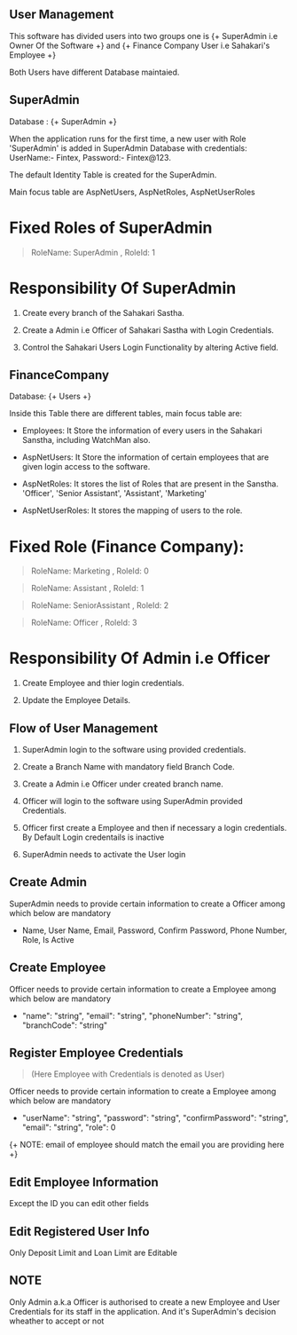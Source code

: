 ## User Management

This software has divided users into two groups one is {+ SuperAdmin i.e Owner Of the Software +} and {+ Finance Company User i.e Sahakari's Employee +}

Both Users have different Database maintaied.

## SuperAdmin

Database : {+ SuperAdmin +}

When the application runs for the first time, a new user with Role 'SuperAdmin' is added in SuperAdmin Database with credentials: UserName:- Fintex, Password:- Fintex@123. 

The default Identity Table is created for the SuperAdmin.

Main focus table are AspNetUsers, AspNetRoles, AspNetUserRoles

# Fixed Roles of SuperAdmin

> RoleName: SuperAdmin , RoleId: 1

# Responsibility Of SuperAdmin

1) Create every branch of the Sahakari Sastha.

2) Create a Admin i.e Officer of Sahakari Sastha with Login Credentials.

3) Control the Sahakari Users Login Functionality by altering Active field.


## FinanceCompany

Database: {+ Users +}

Inside this Table there are different tables, main focus table are:

- Employees: It Store the information of every users in the Sahakari Sanstha, including WatchMan also.

- AspNetUsers: It Store the information of certain employees that are given login access to the software.

- AspNetRoles: It stores the list of Roles that are present in the Sanstha. 'Officer', 'Senior Assistant', 'Assistant', 'Marketing'

- AspNetUserRoles: It stores the mapping of users to the role.

# Fixed Role (Finance Company):

> RoleName: Marketing , RoleId: 0

> RoleName: Assistant , RoleId: 1

> RoleName: SeniorAssistant , RoleId: 2

> RoleName: Officer , RoleId: 3


# Responsibility Of Admin i.e Officer

1) Create Employee and thier login credentials.

2) Update the Employee Details.


## Flow of User Management

1) SuperAdmin login to the software using provided credentials.

2) Create a Branch Name with mandatory field Branch Code.

3) Create a Admin i.e Officer under created branch name.

4) Officer will login to the software using SuperAdmin provided Credentials.

5) Officer first create a Employee and then if necessary a login credentials. By Default Login credentails is inactive

6) SuperAdmin needs to activate the User login


## Create Admin

SuperAdmin needs to provide certain information to create a Officer among which below are mandatory

-  Name, User Name, Email, Password, Confirm Password, Phone Number, Role, Is Active

## Create Employee

Officer needs to provide certain information to create a Employee among which below are mandatory

- "name": "string", "email": "string", "phoneNumber": "string", "branchCode": "string"

## Register Employee Credentials 

> (Here Employee with Credentials is denoted as User)

Officer needs to provide certain information to create a Employee among which below are mandatory

- "userName": "string", "password": "string", "confirmPassword": "string", "email": "string", "role": 0

{+ NOTE: email of employee should match the email you are providing here +} 


## Edit Employee Information

Except the ID you can edit other fields

## Edit Registered User Info

Only Deposit Limit and Loan Limit are Editable

## NOTE

Only Admin a.k.a Officer is authorised to create a new Employee and User Credentials for its staff in the application. And it's SuperAdmin's decision wheather to accept or not